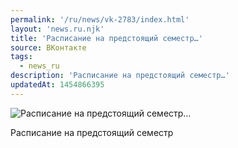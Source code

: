 ```yaml
---
permalink: '/ru/news/vk-2783/index.html'
layout: 'news.ru.njk'
title: 'Расписание на предстоящий семестр…'
source: ВКонтакте
tags:
  - news_ru
description: 'Расписание на предстоящий семестр…'
updatedAt: 1454866395
---
```

![Расписание на предстоящий семестр…](https://sun9-41.userapi.com/impf/c627619/v627619303/38d85/ng61mWMB-pY.jpg?size=604x517&quality=96&proxy=1&sign=41ae2064f144f1d4b6ac81184b16f43d&c_uniq_tag=WFt7w9HFWvkcuZ07uG6IeB0k47aiGH8dZ43blU6ZiO0&type=album)

Расписание на предстоящий семестр
